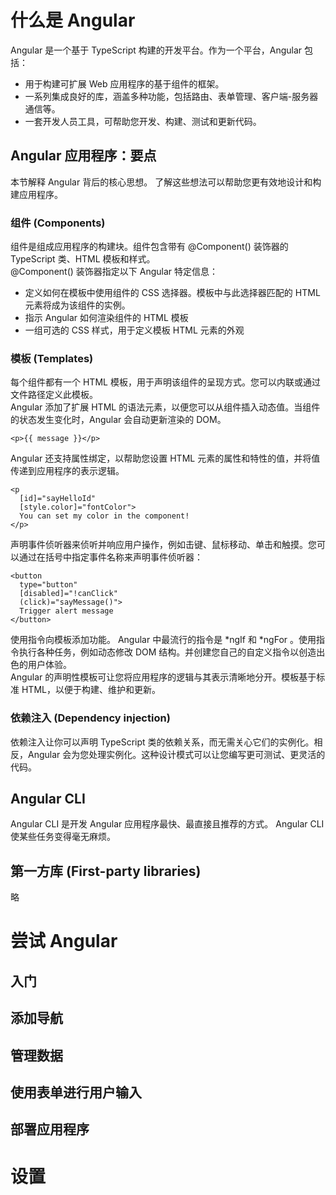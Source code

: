 # 什么是 Angular
Angular 是一个基于 TypeScript 构建的开发平台。作为一个平台，Angular 包括：
* 用于构建可扩展 Web 应用程序的基于组件的框架。
* 一系列集成良好的库，涵盖多种功能，包括路由、表单管理、客户端-服务器通信等。
* 一套开发人员工具，可帮助您开发、构建、测试和更新代码。

## Angular 应用程序：要点
本节解释 Angular 背后的核心思想。 了解这些想法可以帮助您更有效地设计和构建应用程序。

### 组件 (Components)
组件是组成应用程序的构建块。组件包含带有 @Component() 装饰器的 TypeScript 类、HTML 模板和样式。  
@Component() 装饰器指定以下 Angular 特定信息：
* 定义如何在模板中使用组件的 CSS 选择器。模板中与此选择器匹配的 HTML 元素将成为该组件的实例。
* 指示 Angular 如何渲染组件的 HTML 模板
* 一组可选的 CSS 样式，用于定义模板 HTML 元素的外观

### 模板 (Templates)
每个组件都有一个 HTML 模板，用于声明该组件的呈现方式。您可以内联或通过文件路径定义此模板。  
Angular 添加了扩展 HTML 的语法元素，以便您可以从组件插入动态值。当组件的状态发生变化时，Angular 会自动更新渲染的 DOM。  
```
<p>{{ message }}</p>
```
Angular 还支持属性绑定，以帮助您设置 HTML 元素的属性和特性的值，并将值传递到应用程序的表示逻辑。  
```
<p
  [id]="sayHelloId"
  [style.color]="fontColor">
  You can set my color in the component!
</p>
```
声明事件侦听器来侦听并响应用户操作，例如击键、鼠标移动、单击和触摸。您可以通过在括号中指定事件名称来声明事件侦听器：
```
<button
  type="button"
  [disabled]="!canClick"
  (click)="sayMessage()">
  Trigger alert message
</button>
```
使用指令向模板添加功能。 Angular 中最流行的指令是 *ngIf 和 *ngFor 。使用指令执行各种任务，例如动态修改 DOM 结构。并创建您自己的自定义指令以创造出色的用户体验。  
Angular 的声明性模板可让您将应用程序的逻辑与其表示清晰地分开。模板基于标准 HTML，以便于构建、维护和更新。  

### 依赖注入 (Dependency injection)
依赖注入让你可以声明 TypeScript 类的依赖关系，而无需关心它们的实例化。相反，Angular 会为您处理实例化。这种设计模式可以让您编写更可测试、更灵活的代码。  

## Angular CLI
Angular CLI 是开发 Angular 应用程序最快、最直接且推荐的方式。 Angular CLI 使某些任务变得毫无麻烦。  

## 第一方库 (First-party libraries)
略

# 尝试 Angular
## 入门
## 添加导航
## 管理数据
## 使用表单进行用户输入
## 部署应用程序

# 设置